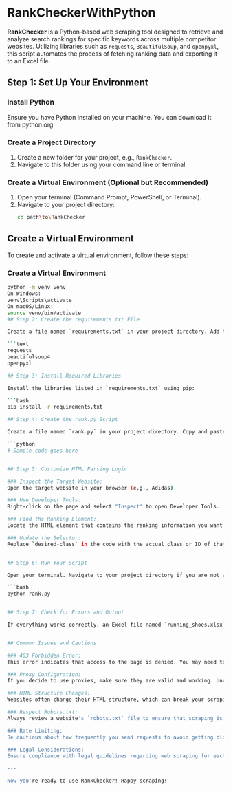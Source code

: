 # RankCheckerWithPython

**RankChecker** is a Python-based web scraping tool designed to retrieve and analyze search rankings for specific keywords across multiple competitor websites. Utilizing libraries such as `requests`, `BeautifulSoup`, and `openpyxl`, this script automates the process of fetching ranking data and exporting it to an Excel file.


## Step 1: Set Up Your Environment

### Install Python
Ensure you have Python installed on your machine. You can download it from python.org.

### Create a Project Directory
1. Create a new folder for your project, e.g., `RankChecker`.
2. Navigate to this folder using your command line or terminal.

### Create a Virtual Environment (Optional but Recommended)
1. Open your terminal (Command Prompt, PowerShell, or Terminal).
2. Navigate to your project directory:
   ```bash
   cd path\to\RankChecker
## Create a Virtual Environment

To create and activate a virtual environment, follow these steps:

### Create a Virtual Environment
```bash
python -m venv venv
On Windows:
venv\Scripts\activate
On macOS/Linux:
source venv/bin/activate
## Step 2: Create the requirements.txt File

Create a file named `requirements.txt` in your project directory. Add the following lines to `requirements.txt`:

```text
requests
beautifulsoup4
openpyxl

## Step 3: Install Required Libraries

Install the libraries listed in `requirements.txt` using pip:

```bash
pip install -r requirements.txt

## Step 4: Create the rank.py Script

Create a file named `rank.py` in your project directory. Copy and paste the following code into `rank.py`:

```python
# Sample code goes here


## Step 5: Customize HTML Parsing Logic

### Inspect the Target Website:
Open the target website in your browser (e.g., Adidas).

### Use Developer Tools:
Right-click on the page and select "Inspect" to open Developer Tools.

### Find the Ranking Element:
Locate the HTML element that contains the ranking information you want to scrape.

### Update the Selector:
Replace `desired-class` in the code with the actual class or ID of that element.


## Step 6: Run Your Script

Open your terminal. Navigate to your project directory if you are not already there. Run the script with Python:

```bash
python rank.py


## Step 7: Check for Errors and Output

If everything works correctly, an Excel file named `running_shoes.xlsx` will be created in your project directory containing the scraped data. If you encounter errors such as 403 Forbidden, consider using proxies or adjusting your User-Agent string.


## Common Issues and Cautions

### 403 Forbidden Error:
This error indicates that access to the page is denied. You may need to adjust your User-Agent or use a proxy.

### Proxy Configuration:
If you decide to use proxies, make sure they are valid and working. Uncomment and set proxy settings correctly in the script.

### HTML Structure Changes:
Websites often change their HTML structure, which can break your scraping logic. Regularly check and update your selectors accordingly.

### Respect Robots.txt:
Always review a website's `robots.txt` file to ensure that scraping is allowed on specific pages.

### Rate Limiting:
Be cautious about how frequently you send requests to avoid getting blocked by the server.

### Legal Considerations:
Ensure compliance with legal guidelines regarding web scraping for each website you target.

---

Now you're ready to use RankChecker! Happy scraping!

